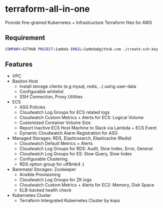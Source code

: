 # terraform-all-in-one

Provide fine-grained Kubernetes + Infrastructure Terraform files for AWS

## Requirement

```bash
COMPANY=GITHUB PROJECT=1ambda EMAIL=1ambda@github.com ./create-ssh-key.sh
```

## Features

- VPC
- Basiton Host
    * Install storage clients (e.g mysql, redis, ..) using user-data
    * Configurable whitelist
    * SSH Connection, Proxy Utilities
- ECS
    * ASG Policies
    * Cloudwatch Log Groups for ECS related logs
    * Cloudwatch Custom Metrics + Alerts for ECS: Logical Volume
    * Customized Container Volume Size
    * Report Inactive ECS Host Machine to Slack via Lambda + ECS Event
    * Dynamic Cloudwatch Alarm Registration for ASG
- Managed Storages: RDS, Elasticsearch, Elasticache (Redis)
    * Cloudwatch Default Metrics + Alerts
    * Cloudwatch Log Groups for RDS: Audit, Slow Index, Error, General
    * Cloudwatch Log Groups for ES: Slow Query, Slow Index
    * Configurable Clustering
    * RDS option group for utf8mb4 :)
- Barematal Storages: Zookeeper
    * Ansible Provisioning
    * Cloudwatch Log Groups for ZK logs
    * Cloudwatch Custom Metrics + Alerts for EC2: Memory, Disk Space
    * ELB-backed health check
- Kubernetes Cluster
    * Terraform Intergrated Kubernetes Cluster by kops

